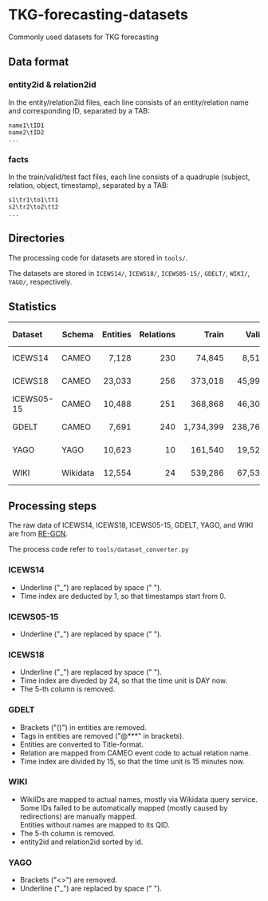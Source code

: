 # TKG-forecasting-datasets

Commonly used datasets for TKG forecasting

## Data format

### entity2id & relation2id

In the entity/relation2id files, each line consists of an entity/relation name and corresponding ID, separated by a TAB:

```text
name1\tID1
name2\tID2
...
```

### facts

In the train/valid/test fact files, each line consists of a quadruple (subject, relation, object, timestamp), separated by a TAB:

```text
s1\tr1\to1\tt1
s2\tr2\to2\tt2
...
```

## Directories

The processing code for datasets are stored in `tools/`.

The datasets are stored in `ICEWS14/`, `ICEWS18/`, `ICEWS05-15/`, `GDELT/`, `WIKI/`, `YAGO/`, respectively.

## Statistics

| Dataset    | Schema   | Entities | Relations |     Train |   Valid |    Test | Start Time | Granularity |
| :--------- | -------- | -------: | --------: | --------: | ------: | ------: | ---------: | ----------: |
| ICEWS14    | CAMEO    |    7,128 |       230 |    74,845 |   8,514 |   7,371 | 2014-01-01 |       1 day |
| ICEWS18    | CAMEO    |   23,033 |       256 |   373,018 |  45,995 |  49,545 | 2018-01-01 |       1 day |
| ICEWS05-15 | CAMEO    |   10,488 |       251 |   368,868 |  46,302 |  46,159 | 2005-01-01 |       1 day |
| GDELT      | CAMEO    |    7,691 |       240 | 1,734,399 | 238,765 | 305,241 | 2018-01-01 |      15 min |
| YAGO       | YAGO     |   10,623 |        10 |   161,540 |  19,523 |  20,026 | 1786-01-01 |      1 year |
| WIKI       | Wikidata |   12,554 |        24 |   539,286 |  67,538 |  63,110 | 1830-01-01 |      1 year |

## Processing steps

The raw data of ICEWS14, ICEWS18, ICEWS05-15, GDELT, YAGO, and WIKI are from [RE-GCN](https://github.com/Lee-zix/RE-GCN).

The process code refer to `tools/dataset_converter.py`

### ICEWS14

- Underline ("_") are replaced by space (" ").
- Time index are deducted by 1, so that timestamps start from 0.

### ICEWS05-15

- Underline ("_") are replaced by space (" ").

### ICEWS18

- Underline ("_") are replaced by space (" ").
- Time index are diveded by 24, so that the time unit is DAY now.
- The 5-th column is removed.

### GDELT

- Brackets ("()") in entities are removed.
- Tags in entities are removed ("@***" in brackets).
- Entities are converted to Title-format.
- Relation are mapped from CAMEO event code to actual relation name.
- Time index are divided by 15, so that the time unit is 15 minutes now.

### WIKI

- WikiIDs are mapped to actual names, mostly via Wikidata query service.  
Some IDs failed to be automatically mapped (mostly caused by redirections) are manually mapped.  
Entities without names are mapped to its QID.
- The 5-th column is removed.
- entity2id and relation2id sorted by id.

### YAGO

- Brackets ("<>") are removed.
- Underline ("_") are replaced by space (" ").
